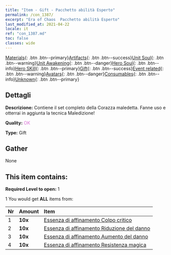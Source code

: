 ```yaml
---
title: "Item - Gift - Pacchetto abilità Esperto"
permalink: /con_1387/
excerpt: "Era of Chaos  Pacchetto abilità Esperto"
last_modified_at: 2021-04-22
locale: it
ref: "con_1387.md"
toc: false
classes: wide
---
```

 [Materials](/ItemsIT/){: .btn .btn--primary}[Artifacts](/ItemsIT/Artifacts/){: .btn .btn--success}[Unit Soul](/ItemsIT/UnitSoul/){: .btn .btn--warning}[Unit Awakening](/ItemsIT/UnitAwakening/){: .btn .btn--danger}[Hero Soul](/ItemsIT/HeroSoul/){: .btn .btn--info}[Hero SKill](/ItemsIT/HeroSkill/){: .btn .btn--primary}[Gift](/ItemsIT/Gift/){: .btn .btn--success}[Event related](/ItemsIT/Events/){: .btn .btn--warning}[Avatars](/ItemsIT/Avatars/){: .btn .btn--danger}[Consumables](/ItemsIT/Consumables/){: .btn .btn--info}[Unknown](/ItemsIT/Unknown/){: .btn .btn--primary}

## Dettagli
 **Descrizione:** Contiene il set completo della Corazza maledetta. Fanne uso e otterrai in aggiunta la tecnica Maledizione!

 **Quality:** <span style="color: #DA70D6">OK</span>

 **Type:** Gift

## Gather

  None

## This item contains:

 **Required Level to open:** 1

 1 You would get **ALL** items  from:

  | Nr | Amount |     Item    |
  |:---|:-------|:------------|
  | 1 |  **10x** | [Essenza di affinamento Colpo critico](/ItemsIT/con_1115/) |  | 
  | 2 |  **10x** | [Essenza di affinamento Riduzione del danno](/ItemsIT/con_1116/) |  | 
  | 3 |  **10x** | [Essenza di affinamento Aumento del danno](/ItemsIT/con_1117/) |  | 
  | 4 |  **10x** | [Essenza di affinamento Resistenza magica](/ItemsIT/con_1118/) |  | 
